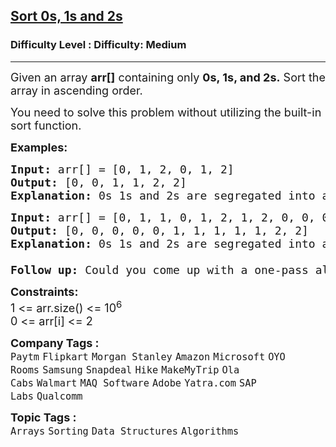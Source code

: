 <h2><a href="https://www.geeksforgeeks.org/problems/sort-an-array-of-0s-1s-and-2s4231/1?page=1&company=SAP%20Labs&status=solved,unsolved&sortBy=submissions">Sort 0s, 1s and 2s</a></h2><h3>Difficulty Level : Difficulty: Medium</h3><hr><div class="problems_problem_content__Xm_eO"><p><span style="font-size: 18px;">Given an array <strong>arr[]</strong> containing only <strong>0s, 1s, and 2s.</strong> Sort the array in ascending order.</span></p>
<p><span style="font-size: 18px;">You need to solve this problem without utilizing the built-in sort function.</span></p>
<p><span style="font-size: 18px;"><strong>Examples:</strong></span></p>
<pre><span style="font-size: 18px;"><strong>Input: </strong>arr[] = [0, 1, 2, 0, 1, 2]
<strong>Output: </strong>[0, 0, 1, 1, 2, 2]
<strong>Explanation: </strong>0s 1s and 2s are segregated into ascending order.</span></pre>
<pre><span style="font-size: 18px;"><strong style="font-size: 18px;">Input: </strong><span style="font-size: 18px;">arr[] = [0, 1, 1, 0, 1, 2, 1, 2, 0, 0, 0, 1]
</span><strong style="font-size: 18px;">Output: </strong><span style="font-size: 18px;">[0, 0, 0, 0, 0, 1, 1, 1, 1, 1, 2, 2]
</span><strong style="font-size: 18px;">Explanation: </strong><span style="font-size: 18px;">0s 1s and 2s are segregated into ascending order.<br><br><strong>Follow up:</strong> Could you come up with a one-pass algorithm using only constant extra space?</span></span></pre>
<p><span style="font-size: 18px;"><strong>Constraints:</strong><br>1 &lt;= arr.size() &lt;= 10<sup>6</sup><br>0 &lt;= arr[i] &lt;= 2</span></p></div><p><span style=font-size:18px><strong>Company Tags : </strong><br><code>Paytm</code>&nbsp;<code>Flipkart</code>&nbsp;<code>Morgan Stanley</code>&nbsp;<code>Amazon</code>&nbsp;<code>Microsoft</code>&nbsp;<code>OYO Rooms</code>&nbsp;<code>Samsung</code>&nbsp;<code>Snapdeal</code>&nbsp;<code>Hike</code>&nbsp;<code>MakeMyTrip</code>&nbsp;<code>Ola Cabs</code>&nbsp;<code>Walmart</code>&nbsp;<code>MAQ Software</code>&nbsp;<code>Adobe</code>&nbsp;<code>Yatra.com</code>&nbsp;<code>SAP Labs</code>&nbsp;<code>Qualcomm</code>&nbsp;<br><p><span style=font-size:18px><strong>Topic Tags : </strong><br><code>Arrays</code>&nbsp;<code>Sorting</code>&nbsp;<code>Data Structures</code>&nbsp;<code>Algorithms</code>&nbsp;